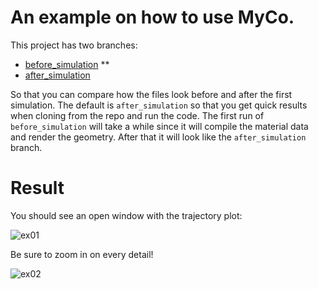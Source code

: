 # An example on how to use MyCo.

This project has two branches:

- [before_simulation](https://github.com/RuiFilipeCampos/MyCo-EXAMPLE1/tree/before_simulation) **
- [after_simulation](https://github.com/RuiFilipeCampos/MyCo-EXAMPLE1/tree/after_simulation) 

So that you can compare how the files look before and after the first simulation. The default is `after_simulation` so that you get quick results when cloning from the repo and run the code. The first run of `before_simulation` will take a while since it will compile the material data and render the geometry. After that it will look like the `after_simulation` branch.

# Result

You should see an open window with the trajectory plot:

![ex01](https://user-images.githubusercontent.com/63464503/124515938-880a8f80-ddd8-11eb-9439-409381b5124a.png)

Be sure to zoom in on every detail! 

![ex02](https://user-images.githubusercontent.com/63464503/124516141-ef284400-ddd8-11eb-9481-099947f7e803.png)



